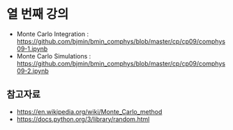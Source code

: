 # 열 번째 강의

* Monte Carlo Integration : https://github.com/bjmin/bmin_comphys/blob/master/cp/cp09/comphys09-1.ipynb
* Monte Carlo Simulations : https://github.com/bjmin/bmin_comphys/blob/master/cp/cp09/comphys09-2.ipynb

## 참고자료
* https://en.wikipedia.org/wiki/Monte_Carlo_method
* https://docs.python.org/3/library/random.html
